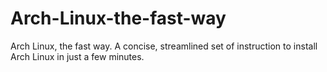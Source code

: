 # Arch-Linux-the-fast-way
Arch Linux, the fast way. A concise, streamlined set of instruction to install Arch Linux in just a few minutes.
